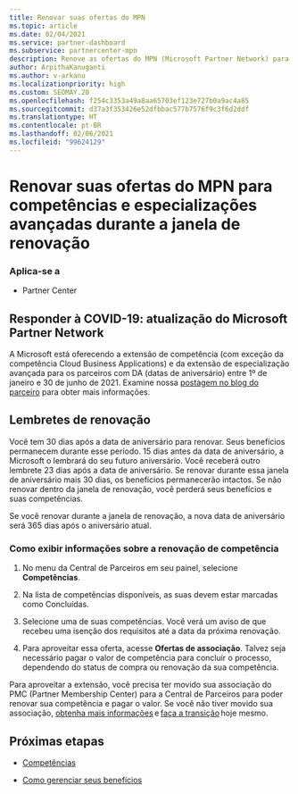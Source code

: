 ```yaml
---
title: Renovar suas ofertas do MPN
ms.topic: article
ms.date: 02/04/2021
ms.service: partner-dashboard
ms.subservice: partnercenter-mpn
description: Renove as ofertas do MPN (Microsoft Partner Network) para competências e especializações avançadas. A janela de renovação começa no aniversário da data da compra mais um dia.
author: ArpithaKanuganti
ms.author: v-arkanu
ms.localizationpriority: high
ms.custom: SEOMAY.20
ms.openlocfilehash: f254c3353a49a8aa65703ef123e727b0a9ac4a85
ms.sourcegitcommit: d37a3f353426e52dfbbac577b7576f9c3f6d2ddf
ms.translationtype: HT
ms.contentlocale: pt-BR
ms.lasthandoff: 02/06/2021
ms.locfileid: "99624129"
---
```

# <a name="renew-your-mpn-offers-for-competencies-and-advanced-specializations-during-the-renewal-window"></a>Renovar suas ofertas do MPN para competências e especializações avançadas durante a janela de renovação

### <a name="applies-to"></a>Aplica-se a

- Partner Center

## <a name="responding-to-covid-19-microsoft-partner-network-update"></a>Responder à COVID-19: atualização do Microsoft Partner Network

A Microsoft está oferecendo a extensão de competência (com exceção da competência Cloud Business Applications) e da extensão de especialização avançada para os parceiros com DA (datas de aniversário) entre 1º de janeiro e 30 de junho de 2021. Examine nossa [postagem no blog do parceiro](https://blogs.partner.microsoft.com/mpn/responding-to-covid-19-microsoft-partner-network/) para obter mais informações.

## <a name="renewal-reminders"></a>Lembretes de renovação

Você tem 30 dias após a data de aniversário para renovar. Seus benefícios permanecem durante esse período. 15 dias antes da data de aniversário, a Microsoft o lembrará do seu futuro aniversário. Você receberá outro lembrete 23 dias após a data de aniversário. Se renovar durante essa janela de aniversário mais 30 dias, os benefícios permanecerão intactos. Se não renovar dentro da janela de renovação, você perderá seus benefícios e suas competências.

Se você renovar durante a janela de renovação, a nova data de aniversário será 365 dias após o aniversário atual.

### <a name="how-to-view-competency-renewal-information"></a>Como exibir informações sobre a renovação de competência

1. No menu da Central de Parceiros em seu painel, selecione **Competências**.  

2. Na lista de competências disponíveis, as suas devem estar marcadas como Concluídas.  

3. Selecione uma de suas competências. Você verá um aviso de que recebeu uma isenção dos requisitos até a data da próxima renovação.

4. Para aproveitar essa oferta, acesse **Ofertas de associação**. Talvez seja necessário pagar o valor de competência para concluir o processo, dependendo do status de compra ou renovação da sua competência.

Para aproveitar a extensão, você precisa ter movido sua associação do PMC (Partner Membership Center) para a Central de Parceiros para poder renovar sua competência e pagar o valor. Se você não tiver movido sua associação, [obtenha mais informações](prepare-pmc-pc-migration.md) e [faça a transição](https://partners.microsoft.com/partnerprogram/Welcome.aspx) hoje mesmo.  

## <a name="next-steps"></a>Próximas etapas

- [Competências](learn-about-competencies.md)

- [Como gerenciar seus benefícios](manage-your-partner-network-benefits.md)

